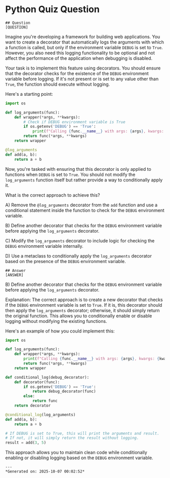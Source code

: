 # Python Quiz Question
    
    ## Question
    [QUESTION]
Imagine you're developing a framework for building web applications. You want to create a decorator that automatically logs the arguments with which a function is called, but only if the environment variable `DEBUG` is set to `True`. However, you also need this logging functionality to be optional and not affect the performance of the application when debugging is disabled.

Your task is to implement this feature using decorators. You should ensure that the decorator checks for the existence of the `DEBUG` environment variable before logging. If it's not present or is set to any value other than `True`, the function should execute without logging.

Here's a starting point:

```python
import os

def log_arguments(func):
    def wrapper(*args, **kwargs):
        # Check if DEBUG environment variable is True
        if os.getenv('DEBUG') == 'True':
            print(f"Calling {func.__name__} with args: {args}, kwargs: {kwargs}")
        return func(*args, **kwargs)
    return wrapper

@log_arguments
def add(a, b):
    return a + b
```

Now, you're tasked with ensuring that this decorator is only applied to functions when `DEBUG` is set to `True`. You should not modify the `log_arguments` function itself but rather provide a way to conditionally apply it.

What is the correct approach to achieve this?

A) Remove the `@log_arguments` decorator from the `add` function and use a conditional statement inside the function to check for the `DEBUG` environment variable.

B) Define another decorator that checks for the `DEBUG` environment variable before applying the `log_arguments` decorator.

C) Modify the `log_arguments` decorator to include logic for checking the `DEBUG` environment variable internally.

D) Use a metaclass to conditionally apply the `log_arguments` decorator based on the presence of the `DEBUG` environment variable.
    
    ## Answer
    [ANSWER]
B) Define another decorator that checks for the `DEBUG` environment variable before applying the `log_arguments` decorator.

Explanation: The correct approach is to create a new decorator that checks if the `DEBUG` environment variable is set to `True`. If it is, this decorator should then apply the `log_arguments` decorator; otherwise, it should simply return the original function. This allows you to conditionally enable or disable logging without modifying the existing functions.

Here's an example of how you could implement this:

```python
import os

def log_arguments(func):
    def wrapper(*args, **kwargs):
        print(f"Calling {func.__name__} with args: {args}, kwargs: {kwargs}")
        return func(*args, **kwargs)
    return wrapper

def conditional_log(debug_decorator):
    def decorator(func):
        if os.getenv('DEBUG') == 'True':
            return debug_decorator(func)
        else:
            return func
    return decorator

@conditional_log(log_arguments)
def add(a, b):
    return a + b

# If DEBUG is set to True, this will print the arguments and result.
# If not, it will simply return the result without logging.
result = add(3, 5)
```

This approach allows you to maintain clean code while conditionally enabling or disabling logging based on the `DEBUG` environment variable.
    
    ---
    *Generated on: 2025-10-07 00:02:52*
    